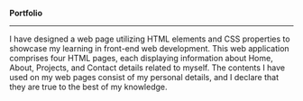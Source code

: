 **Portfolio**
___
I have designed a web page utilizing HTML elements and CSS properties to showcase my learning in front-end web development. This web application comprises four HTML pages, each displaying information about Home, About, Projects, and Contact details related to myself.
The contents I have used on my web pages consist of my personal details, and I declare that they are true to the best of my knowledge.
